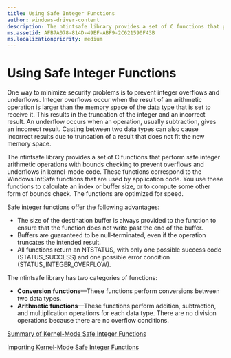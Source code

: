 ```yaml
---
title: Using Safe Integer Functions
author: windows-driver-content
description: The ntintsafe library provides a set of C functions that perform safe integer arithmetic operations with bounds checking to prevent overflows and underflows in kernel-mode code.
ms.assetid: AFB7A078-814D-49EF-ABF9-2C621590F43B
ms.localizationpriority: medium
---
```


# Using Safe Integer Functions


One way to minimize security problems is to prevent integer overflows and underflows. Integer overflows occur when the result of an arithmetic operation is larger than the memory space of the data type that is set to receive it. This results in the truncation of the integer and an incorrect result. An underflow occurs when an operation, usually subtraction, gives an incorrect result. Casting between two data types can also cause incorrect results due to truncation of a result that does not fit the new memory space.

The ntintsafe library provides a set of C functions that perform safe integer arithmetic operations with bounds checking to prevent overflows and underflows in kernel-mode code. These functions correspond to the Windows IntSafe functions that are used by application code. You use these functions to calculate an index or buffer size, or to compute some other form of bounds check. The functions are optimized for speed.

Safe integer functions offer the following advantages:

-   The size of the destination buffer is always provided to the function to ensure that the function does not write past the end of the buffer.
-   Buffers are guaranteed to be null-terminated, even if the operation truncates the intended result.
-   All functions return an NTSTATUS, with only one possible success code (STATUS\_SUCCESS) and one possible error condition (STATUS\_INTEGER\_OVERFLOW).

The ntintsafe library has two categories of functions:

-   **Conversion functions**—These functions perform conversions between two data types.
-   **Arithmetic functions**—These functions perform addition, subtraction, and multiplication operations for each data type. There are no division operations because there are no overflow conditions.

[Summary of Kernel-Mode Safe Integer Functions](summary-of-safe-integer-functions.md)

[Importing Kernel-Mode Safe Integer Functions](importing-safe-integer-functions.md)

 

 




